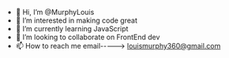 - 👋 Hi, I’m @MurphyLouis
- 👀 I’m interested in making code great 
- 🌱 I’m currently learning JavaScript
- 💞️ I’m looking to collaborate on FrontEnd dev
- 📫 How to reach me email-----> louismurphy360@gmail.com

<!---
MurphyLouis/MurphyLouis is a ✨ special ✨ repository because its `README.md` (this file) appears on your GitHub profile.
You can click the Preview link to take a look at your changes.
--->
